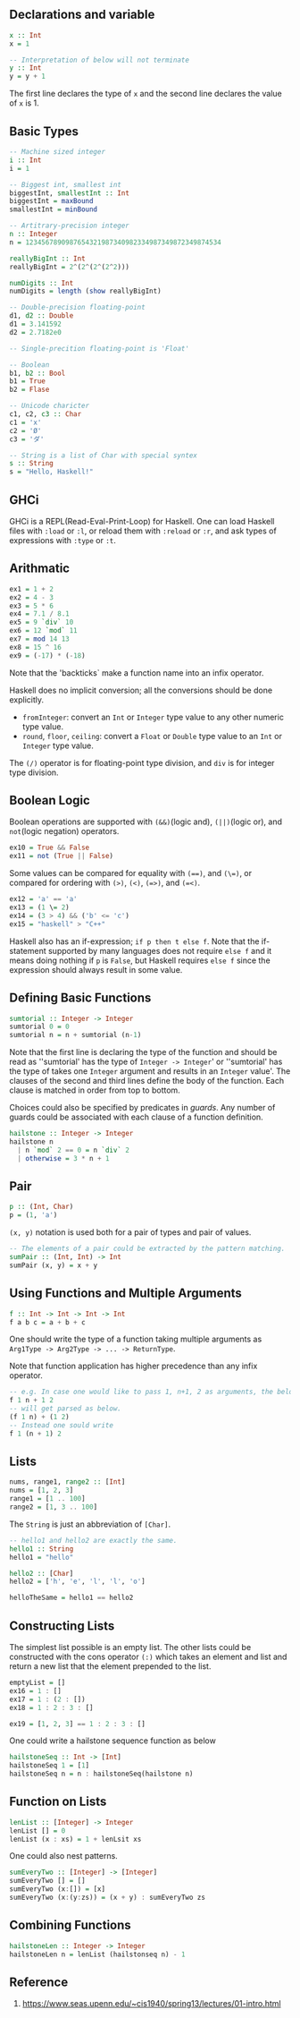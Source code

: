 ## Declarations and variable 

``` haskell
x :: Int 
x = 1

-- Interpretation of below will not terminate
y :: Int
y = y + 1
```

The first line declares the type of `x` and the second line declares the value of `x` is 1. 

## Basic Types

``` haskell
-- Machine sized integer
i :: Int
i = 1

-- Biggest int, smallest int
biggestInt, smallestInt :: Int
biggestInt = maxBound
smallestInt = minBound

-- Artitrary-precision integer
n :: Integer
n = 1234567890987654321987340982334987349872349874534

reallyBigInt :: Int
reallyBigInt = 2^(2^(2^(2^2)))

numDigits :: Int 
numDigits = length (show reallyBigInt)

-- Double-precision floating-point
d1, d2 :: Double
d1 = 3.141592
d2 = 2.7182e0

-- Single-precition floating-point is 'Float'

-- Boolean
b1, b2 :: Bool
b1 = True
b2 = Flase

-- Unicode charicter
c1, c2, c3 :: Char
c1 = 'x'
c2 = 'Ø'
c3 = 'ダ'

-- String is a list of Char with special syntex
s :: String
s = "Hello, Haskell!"
```

## GHCi
GHCi is a REPL(Read-Eval-Print-Loop) for Haskell. One can load Haskell files with `:load` or `:l`, or reload them with `:reload` or `:r`, and ask types of expressions with `:type` or `:t`.

## Arithmatic
``` haskell
ex1 = 1 + 2
ex2 = 4 - 3
ex3 = 5 * 6
ex4 = 7.1 / 8.1
ex5 = 9 `div` 10
ex6 = 12 `mod` 11
ex7 = mod 14 13
ex8 = 15 ^ 16
ex9 = (-17) * (-18)
```
Note that the 'backticks` make a function name into an infix operator. 

Haskell does no implicit conversion; all the conversions should be done explicitly. 
- `fromInteger`: convert an `Int` or `Integer` type value to any other numeric type value.
- `round`, `floor`, `ceiling`: convert a `Float` or `Double` type value to an `Int` or `Integer` type value. 

The `(/)` operator is for floating-point type division, and `div` is for integer type division.

## Boolean Logic
Boolean operations are supported with `(&&)`(logic and), `(||)`(logic or), and `not`(logic negation) operators.

``` haskell
ex10 = True && False
ex11 = not (True || False)
```

Some values can be compared for equality with `(==)`, and `(\=)`, or compared for ordering with `(>)`, `(<)`, `(=>)`, and `(=<)`.
``` haskell
ex12 = 'a' == 'a'
ex13 = (1 \= 2)
ex14 = (3 > 4) && ('b' <= 'c')
ex15 = "haskell" > "C++"
```

Haskell also has an if-expression; `if p then t else f`. Note that the if-statement supported by many languages does not require `else f` and it means doing nothing if `p` is `False`, but Haskell requires `else f` since the expression should always result in some value.

## Defining Basic Functions
``` haskell
sumtorial :: Integer -> Integer
sumtorial 0 = 0
sumtorial n = n + sumtorial (n-1)
```
Note that the first line is declaring the type of the function and should be read as ''sumtorial' has the type of `Integer -> Integer`' or ''sumtorial' has the type of takes one `Integer` argument and results in an `Integer` value'. The clauses of the second and third lines define the body of the function. Each clause is matched in order from top to bottom. 

Choices could also be specified by predicates in *guards*. Any number of guards could be associated with each clause of a function definition.
``` haskell
hailstone :: Integer -> Integer
hailstone n
  | n `mod` 2 == 0 = n `div` 2
  | otherwise = 3 * n + 1
```

## Pair
``` haskell
p :: (Int, Char)
p = (1, 'a')
```
`(x, y)` notation is used both for a pair of types and pair of values.

``` haskell
-- The elements of a pair could be extracted by the pattern matching.
sumPair :: (Int, Int) -> Int
sumPair (x, y) = x + y
```

## Using Functions and Multiple Arguments
``` haskell
f :: Int -> Int -> Int -> Int
f a b c = a + b + c
```
One should write the type of a function taking multiple arguments as `Arg1Type -> Arg2Type -> ... -> ReturnType`. 

Note that function application has higher precedence than any infix operator.
```haskell
-- e.g. In case one would like to pass 1, n+1, 2 as arguments, the below expression 
f 1 n + 1 2
-- will get parsed as below.
(f 1 n) + (1 2)
-- Instead one sould write
f 1 (n + 1) 2
```

## Lists
```haskell
nums, range1, range2 :: [Int]
nums = [1, 2, 3]
range1 = [1 .. 100]
range2 = [1, 3 .. 100]
```

The `String` is just an abbreviation of `[Char]`.
```haskell
-- hello1 and hello2 are exactly the same.
hello1 :: String
hello1 = "hello"

hello2 :: [Char]
hello2 = ['h', 'e', 'l', 'l', 'o']

helloTheSame = hello1 == hello2
```

## Constructing Lists
The simplest list possible is an empty list. The other lists could be constructed with the cons operator `(:)` which takes an element and list and return a new list that the element prepended to the list.
```haskell
emptyList = []
ex16 = 1 : []
ex17 = 1 : (2 : [])
ex18 = 1 : 2 : 3 : []

ex19 = [1, 2, 3] == 1 : 2 : 3 : []
```

One could write a hailstone sequence function as below
``` haskell
hailstoneSeq :: Int -> [Int]
hailstoneSeq 1 = [1]
hailstoneSeq n = n : hailstoneSeq(hailstone n)
```

## Function on Lists
``` haskell
lenList :: [Integer] -> Integer
lenList [] = 0
lenList (x : xs) = 1 + lenLsit xs
```
One could also nest patterns.
``` haskell
sumEveryTwo :: [Integer] -> [Integer]
sumEveryTwo [] = []
sumEveryTwo (x:[]) = [x]
sumEveryTwo (x:(y:zs)) = (x + y) : sumEveryTwo zs
``` 

## Combining Functions
``` haskell
hailstoneLen :: Integer -> Integer
hailstoneLen n = lenList (hailstonseq n) - 1
```




## Reference
1. https://www.seas.upenn.edu/~cis1940/spring13/lectures/01-intro.html